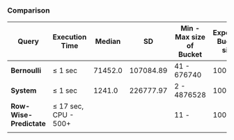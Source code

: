 ### Comparison

|  Query | Execution Time | Median | SD | Min - Max size of Bucket | Expected Bucket size |
| --- | --- | --- | --- | --- | --- |
| **Bernoulli** | ≤ 1 sec | 71452.0 | 107084.89 | 41 - 676740 | 100K |
| **System** | ≤ 1 sec | 1241.0 | 226777.97 | 2 - 4876528 | 100K |
| **Row-Wise-Predictate** | ≤ 17 sec, CPU - 500+ |  |  | 11 -  | 100K |
|  |  |  |  |  |  |
